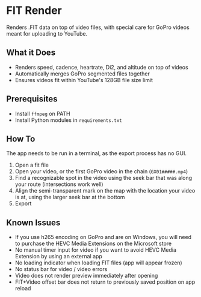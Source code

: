 # FIT Render

Renders .FIT data on top of video files, with special care for GoPro videos meant for uploading to YouTube.

## What it Does

- Renders speed, cadence, heartrate, Di2, and altitude on top of videos
- Automatically merges GoPro segmented files together
- Ensures videos fit within YouTube's 128GB file size limit

## Prerequisites

- Install `ffmpeg` on PATH
- Install Python modules in `requirements.txt`

## How To

The app needs to be run in a terminal, as the export process has no GUI.

1. Open a fit file
2. Open your video, or the first GoPro video in the chain (`GX01#####.mp4`)
3. Find a recognizable spot in the video using the seek bar that was along your route (intersections work well)
4. Align the semi-transparent mark on the map with the location your video is at, using the larger seek bar at the bottom
5. Export

## Known Issues

- If you use h265 encoding on GoPro and are on Windows, you will need to purchase the HEVC Media Extensions on the Microsoft store
- No manual timer input for video if you want to avoid HEVC Media Extension by using an external app
- No loading indicator when loading FIT files (app will appear frozen)
- No status bar for video / video errors
- Video does not render preview immediately after opening
- FIT+Video offset bar does not return to previously saved position on app reload

